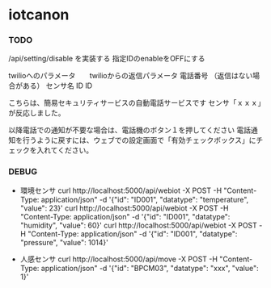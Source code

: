 # iotcanon
### TODO
/api/setting/disable を実装する
指定IDのenableをOFFにする

twilioへのパラメータ　　twilioからの返信パラメータ
電話番号				（返信はない場合がある）
センサ名				ID
ID

こちらは、簡易セキュリティサービスの自動電話サービスです
センサ「ｘｘｘ」が反応しました。

以降電話での通知が不要な場合は、電話機のボタン１を押してください
電話通知を行うように戻すには、ウェブでの設定画面で「有効チェックボックス」にチェックを入れてください。





### DEBUG
- 環境センサ
curl http://localhost:5000/api/webiot -X POST -H "Content-Type: application/json" -d '{"id": "ID001", "datatype": "temperature", "value": 23}'
curl http://localhost:5000/api/webiot -X POST -H "Content-Type: application/json" -d '{"id": "ID001", "datatype": "humidity", "value": 60}'
curl http://localhost:5000/api/webiot -X POST -H "Content-Type: application/json" -d '{"id": "ID001", "datatype": "pressure", "value": 1014}'

- 人感センサ
curl http://localhost:5000/api/move -X POST -H "Content-Type: application/json" -d '{"id": "BPCM03", "datatype": "xxx", "value": 1}'
